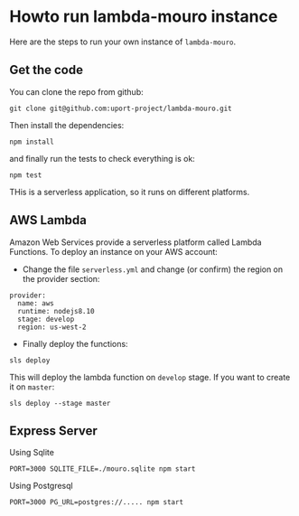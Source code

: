 # Howto run lambda-mouro instance

Here are the steps to run your own instance of `lambda-mouro`.

## Get the code

You can clone the repo from github:

```
git clone git@github.com:uport-project/lambda-mouro.git
```

Then install the dependencies:

```
npm install
```

and finally run the tests to check everything is ok:
```
npm test
```

THis is a serverless application, so it runs on different platforms. 

## AWS Lambda 

Amazon Web Services provide a serverless platform called Lambda Functions. To deploy an instance on your AWS account:

* Change the file `serverless.yml` and change (or confirm) the region on the provider section:
```
provider:
  name: aws
  runtime: nodejs8.10
  stage: develop
  region: us-west-2
```

* Finally deploy the functions:
```
sls deploy
```
This will deploy the lambda function on `develop` stage. 
If you want to create it on `master`:
```
sls deploy --stage master
```

## Express Server

Using Sqlite

```
PORT=3000 SQLITE_FILE=./mouro.sqlite npm start 
```

Using Postgresql
```
PORT=3000 PG_URL=postgres://..... npm start 
```


